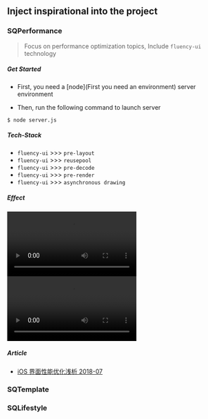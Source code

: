 ## Inject inspirational into the project

### SQPerformance
> Focus on performance optimization topics, Include `fluency-ui` technology

##### Get Started

- First, you need a [node](First you need an environment) server environment

- Then, run the following command to launch server

```
$ node server.js
```

##### Tech-Stack
- `fluency-ui` >>> `pre-layout`
- `fluency-ui` >>> `reusepool`
- `fluency-ui` >>> `pre-decode`
- `fluency-ui` >>> `pre-render`
- `fluency-ui` >>> `asynchronous drawing`

##### Effect

<video src="./SQPerformance/contents/before.mp4" width="300" loop="loop" autoplay="autoplay"></video>
<video src="./SQPerformance/contents/after.mp4" width="300" loop="loop" autoplay="autoplay"></video>

##### Article
- [iOS 界面性能优化浅析 2018-07](https://coderzsq.github.io/2018/07/iOS-%E7%95%8C%E9%9D%A2%E6%80%A7%E8%83%BD%E4%BC%98%E5%8C%96%E6%B5%85%E6%9E%90/)


### SQTemplate

### SQLifestyle